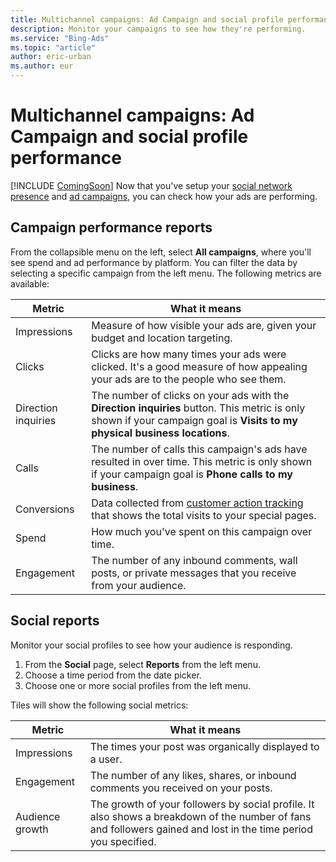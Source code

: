 ```yaml
---
title: Multichannel campaigns: Ad Campaign and social profile performance
description: Monitor your campaigns to see how they're performing.
ms.service: "Bing-Ads"
ms.topic: "article"
author: eric-urban
ms.author: eur
---
```


# Multichannel campaigns: Ad Campaign and social profile performance

[!INCLUDE [ComingSoon](./includes/ComingSoon.md)]
Now that you've setup your [social network presence](./hlp_DMC_PROC_CreatePublishPosts.md) and [ad campaigns](./hlp_DMC_PROC_CampaignCreation.md), you can check how your ads are performing.

## Campaign performance reports

From the collapsible menu on the left, select **All campaigns**, where you'll see spend and ad performance by platform. You can filter the data by selecting a specific campaign from the left menu. The following metrics are available:

|Metric|What it means|
|---|---|
|Impressions|Measure of how visible your ads are, given your budget and location targeting.|
|Clicks|Clicks are how many times your ads were clicked. It's a good measure of how appealing your ads are to the people who see them.|
|Direction inquiries|The number of clicks on your ads with the **Direction inquiries** button. This metric is only shown if your campaign goal is **Visits to my physical business locations**.|
|Calls|The number of calls this campaign's ads have resulted in over time. This metric is only shown if your campaign goal is **Phone calls to my business**.|
|Conversions|Data collected from [customer action tracking](./hlp_DMC_CONC_CAT_Intro.md) that shows the total visits to your special pages.|
|Spend|How much you've spent on this campaign over time.|
|Engagement|The number of any inbound comments, wall posts, or private messages that you receive from your audience.|

## Social reports

Monitor your social profiles to see how your audience is responding.

1. From the **Social** page, select **Reports** from the left menu.
1. Choose a time period from the date picker.
1. Choose one or more social profiles from the left menu.

Tiles will show the following social metrics:

|Metric|What it means|
|---|---|
|Impressions|The times your post was organically displayed to a user.|
|Engagement|The number of any likes, shares, or inbound comments you received on your posts.|
|Audience growth|The growth of your followers by social profile. It also shows a breakdown of the number of fans and followers gained and lost in the time period you specified.|


